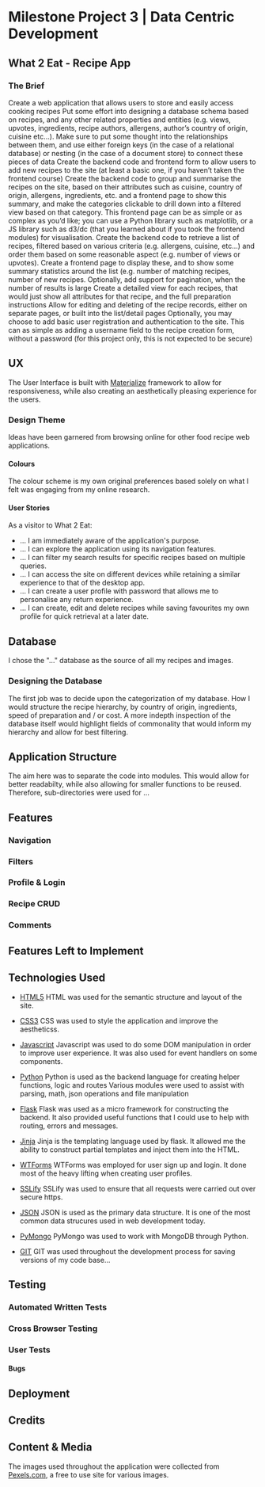 # Milestone Project 3 | Data Centric Development

## What 2 Eat - Recipe App

### The Brief
> 
Create a web application that allows users to store and easily access cooking recipes
Put some effort into designing a database schema based on recipes, and any other related properties and entities (e.g. views, upvotes, ingredients, recipe authors, allergens, author’s country of origin, cuisine etc…). Make sure to put some thought into the relationships between them, and use either foreign keys (in the case of a relational database) or nesting (in the case of a document store) to connect these pieces of data
Create the backend code and frontend form to allow users to add new recipes to the site (at least a basic one, if you haven’t taken the frontend course)
Create the backend code to group and summarise the recipes on the site, based on their attributes such as cuisine, country of origin, allergens, ingredients, etc. and a frontend page to show this summary, and make the categories clickable to drill down into a filtered view based on that category. This frontend page can be as simple or as complex as you’d like; you can use a Python library such as matplotlib, or a JS library such as d3/dc (that you learned about if you took the frontend modules) for visualisation.
Create the backend code to retrieve a list of recipes, filtered based on various criteria (e.g. allergens, cuisine, etc…) and order them based on some reasonable aspect (e.g. number of views or upvotes). Create a frontend page to display these, and to show some summary statistics around the list (e.g. number of matching recipes, number of new recipes. Optionally, add support for pagination, when the number of results is large
Create a detailed view for each recipes, that would just show all attributes for that recipe, and the full preparation instructions
Allow for editing and deleting of the recipe records, either on separate pages, or built into the list/detail pages
Optionally, you may choose to add basic user registration and authentication to the site. This can as simple as adding a username field to the recipe creation form, without a password (for this project only, this is not expected to be secure)
>

## UX
The User Interface is built with [Materialize]() framework to allow for responsiveness, while also creating an aesthetically pleasing experience for the users. 

### Design Theme
Ideas have been garnered from browsing online for other food recipe web applications.

#### Colours
The colour scheme is my own original preferences based solely on what I felt was engaging from my online research.

#### User Stories
As a visitor to What 2 Eat:

* ... I am immediately aware of the application's purpose.
* ... I can explore the application using its navigation features.
* ... I can filter my search results for specific recipes based on multiple queries.
* ... I can access the site on different devices while retaining a similar experience to that of the desktop app.
* ... I can create a user profile with password that allows me to personalise any return experience.
* ... I can create, edit and delete recipes while saving favourites my own profile for quick retrieval at a later date. 

## Database
I chose the "..." database as the source of all my recipes and images.

### Designing the Database
The first job was to decide upon the categorization of my database. How I would structure the recipe hierarchy, by country of origin, ingredients, speed of preparation and / or cost. A more indepth inspection of the database itself would highlight fields of commonality that would inform my hierarchy and allow for best filtering.

## Application Structure
The aim here was to separate the code into modules. This would allow for better readabilty, while also allowing for smaller functions to be reused. Therefore, sub-directories were used for ...

## Features

### Navigation

### Filters

### Profile & Login

### Recipe CRUD

### Comments

## Features Left to Implement

## Technologies Used
* [HTML5](https://en.wikipedia.org/wiki/HTML5)
HTML was used for the semantic structure and layout of the site.

* [CSS3](https://en.wikipedia.org/wiki/Cascading_Style_Sheets#CSS_3)
CSS was used to style the application and improve the aestheticss.

* [Javascript](https://www.ecma-international.org/)
Javascript was used to do some DOM manipulation in order to improve user experience. It was also used for event handlers on some components.

* [Python](https://docs.python.org/3/)
Python is used as the backend language for creating helper functions, logic and routes
Various modules were used to assist with parsing, math, json operations and file manipulation

* [Flask](http://flask.pocoo.org/)
Flask was used as a micro framework for constructing the backend.
It also provided useful functions that I could use to help with routing, errors and messages.

* [Jinja](http://jinja.pocoo.org/)
Jinja is the templating language used by flask. It allowed me the ability to construct partial templates and inject them into the HTML.

* [WTForms](https://flask-wtf.readthedocs.io/en/stable/)
WTForms was employed for user sign up and login. It done most of the heavy lifting when creating user profiles.

* [SSLify](https://github.com/kennethreitz/flask-sslify)
SSLify was used to ensure that all requests were carried out over secure https.

* [JSON](https://www.ecma-international.org/)
JSON is used as the primary data structure. It is one of the most common data strucures used in web development today.

* [PyMongo](https://api.mongodb.com/python/current/)
PyMongo was used to work with MongoDB through Python. 

* [GIT](https://git-scm.com/)
GIT was used throughout the development process for saving versions of my code base...

## Testing
### Automated Written Tests

### Cross Browser Testing

### User Tests

#### Bugs

## Deployment

## Credits
## Content & Media
The images used throughout the application were collected from [Pexels.com](https://www.pexels.com/), a free to use site for various images.